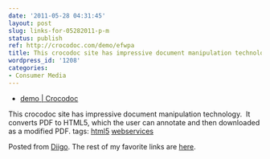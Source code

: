 ```yaml
---
date: '2011-05-28 04:31:45'
layout: post
slug: links-for-05282011-p-m
status: publish
ref: http://crocodoc.com/demo/efwpa
title: This crocodoc site has impressive document manipulation technology.
wordpress_id: '1208'
categories:
- Consumer Media
---
```



  * [demo | Crocodoc](http://crocodoc.com/demo/efwpa)


This crocodoc site has impressive document manipulation technology.  It converts PDF to HTML5, which the user can annotate and then downloaded as a modified PDF.
 tags:                      [html5](http://www.diigo.com/user/eobrain/html5)            [webservices](http://www.diigo.com/user/eobrain/webservices)


Posted from [Diigo](http://www.diigo.com). The rest of my favorite links are [here](http://www.diigo.com/user/eobrain).
